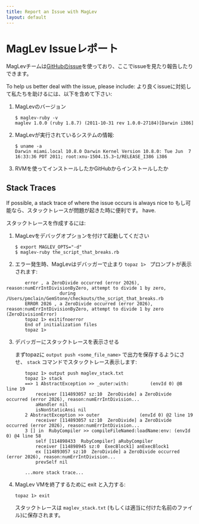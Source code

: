 ```yaml
---
title: Report an Issue with MagLev
layout: default
---
```

# MagLev Issueレポート

MagLevチームは[GitHubのissue](https://github.com/MagLev/maglev/issues)を使っており、ここでissueを見たり報告したりできます。

To help us better deal with the issue, please include:
より良くissueに対処して私たちを助けるには、以下を含めて下さい:

1. MagLevのバージョン

       $ maglev-ruby -v
       maglev 1.0.0 (ruby 1.8.7) (2011-10-31 rev 1.0.0-27184)[Darwin i386]

2. MagLevが実行されているシステムの情報:

       $ uname -a
       Darwin miami.local 10.8.0 Darwin Kernel Version 10.8.0: Tue Jun  7 16:33:36 PDT 2011; root:xnu-1504.15.3~1/RELEASE_I386 i386


3. RVMを使ってインストールしたかGitHubからインストールしたか

## Stack Traces

If possible, a stack trace of where the issue occurs is always nice to
もし可能なら、スタックトレースが問題が起きた時に便利です。
have.

スタックトレースを作成するには:

1. MagLevをデバッグオプションを付けて起動してください

       $ export MAGLEV_OPTS="-d"
       $ maglev-ruby the_script_that_breaks.rb

2. エラー発生時、MagLevはデバッガーで止まり `topaz 1> ` プロンプトが表示されます:

```
       error , a ZeroDivide occurred (error 2026), reason:numErrIntDivisionByZero, attempt to divide 1 by zero,
                    during /Users/pmclain/GemStone/checkouts/the_script_that_breaks.rb
       ERROR 2026 , a ZeroDivide occurred (error 2026), reason:numErrIntDivisionByZero, attempt to divide 1 by zero (ZeroDivisionError)
       topaz 1> exitifnoerror
       End of initialization files
       topaz 1>
```

3. デバッガーにスタックトレースを表示させる

   まずtopazに `output push <some_file_name>` で出力を保存するようにさせ、
   `stack` コマンドでスタックトレース表示します:

```
       topaz 1> output push maglev_stack.txt
       topaz 1> stack
       ==> 1 AbstractException >> _outer:with:        (envId 0) @8 line 19
           receiver [114893057 sz:10  ZeroDivide] a ZeroDivide occurred (error 2026), reason:numErrIntDivision...
           aHandler nil
           isNonStaticAnsi nil
       2 AbstractException >> outer               (envId 0) @2 line 19
           receiver [114893057 sz:10  ZeroDivide] a ZeroDivide occurred (error 2026), reason:numErrIntDivision...
       3 [] in  RubyCompiler >> compileFileNamed:loadName:env: (envId 0) @4 line 58
           self [114898433  RubyCompiler] aRubyCompiler
           receiver [114898945 sz:0  ExecBlock1] anExecBlock1
           ex [114893057 sz:10  ZeroDivide] a ZeroDivide occurred (error 2026), reason:numErrIntDivision...
           prevSelf nil

       ...more stack trace...
```

4. MagLev VMを終了するために exit と入力する:


       topaz 1> exit

   スタックトレースは `maglev_stack.txt` (もしくは適当に付けた名前のファイル)に保存されます。

